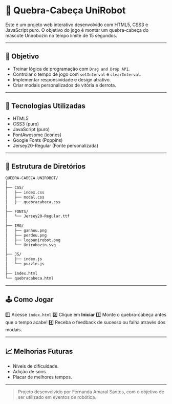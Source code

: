 # 🧩 Quebra-Cabeça UniRobot

Este é um projeto web interativo desenvolvido com HTML5, CSS3 e JavaScript puro. O objetivo do jogo é montar um quebra-cabeça do mascote Unirobozin no tempo limite de 15 segundos.

---

## 🎯 Objetivo

- Treinar lógica de programação com `Drag and Drop API`.
- Controlar o tempo de jogo com `setInterval` e `clearInterval`.
- Implementar responsividade e design atrativo.
- Criar modais personalizados de vitória e derrota.

---

## 🚀 Tecnologias Utilizadas

- HTML5
- CSS3 (puro)
- JavaScript (puro)
- FontAwesome (ícones)
- Google Fonts (Poppins)
- Jersey20-Regular (Fonte personalizada)

---

## 📂 Estrutura de Diretórios

```bash
QUEBRA-CABEÇA UNIROBOT/
│
├── CSS/
│   ├── index.css
│   ├── modal.css
│   ├── quebracabeca.css
│
├── FONTS/
│   └── Jersey20-Regular.ttf
│
├── IMG/
│   ├── ganhou.png
│   ├── perdeu.png
│   ├── logounirobot.png
│   └── Unirobozin.svg
│
├── JS/
│   ├── index.js
│   └── puzzle.js
│
├── index.html
└── quebracabeca.html
````

---

## 🕹️ Como Jogar

1️⃣ Acesse `index.html`
2️⃣ Clique em **Iniciar**
3️⃣ Monte o quebra-cabeça antes que o tempo acabe!
4️⃣ Receba o feedback de sucesso ou falha através dos modais.

---

## 📈 Melhorias Futuras

* Níveis de dificuldade.
* Adição de sons.
* Placar de melhores tempos.

---

> Projeto desenvolvido por Fernanda Amaral Santos, com o objetivo de ser utilizado em eventos de robótica.

```

